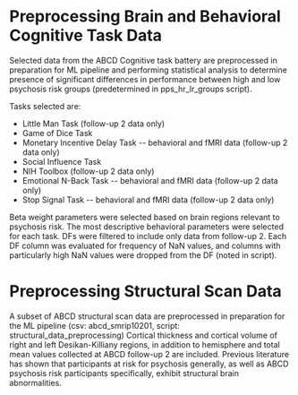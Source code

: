 # Preprocessing Brain and Behavioral Cognitive Task Data

Selected data from the ABCD Cognitive task battery are preprocessed in preparation for ML pipeline and performing statistical analysis to determine presence of significant differences in performance between high and low psychosis risk groups (predetermined in pps_hr_lr_groups script). 

Tasks selected are:
- Little Man Task (follow-up 2 data only)
- Game of Dice Task
- Monetary Incentive Delay Task -- behavioral and fMRI data (follow-up 2 data only)
- Social Influence Task
- NIH Toolbox (follow-up 2 data only)
- Emotional N-Back Task -- behavioral and fMRI data (follow-up 2 data only)
- Stop Signal Task -- behavioral and fMRI data (follow-up 2 data only)

Beta weight parameters were selected based on brain regions relevant to psychosis risk. The most descriptive behavioral parameters were selected for each task. DFs were filtered to include only data from follow-up 2. Each DF column was evaluated for frequency of NaN values, and columns with particularly high NaN values were dropped from the DF (noted in script).

# Preprocessing Structural Scan Data

A subset of ABCD structural scan data are preprocessed in preparation for the ML pipeline (csv: abcd_smrip10201, script: structural_data_preprocessing)
Cortical thickness and cortical volume of right and left Desikan-Killiany regions, in addition to hemisphere and total mean values collected at ABCD follow-up 2 are included. Previous literature has shown that participants at risk for psychosis generally, as well as ABCD psychosis risk participants specifically, exhibit structural brain abnormalities.